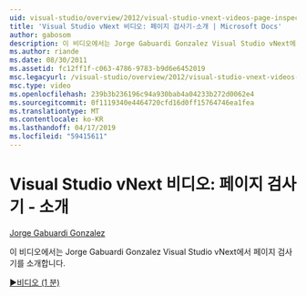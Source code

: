 ```yaml
---
uid: visual-studio/overview/2012/visual-studio-vnext-videos-page-inspector-introduction
title: 'Visual Studio vNext 비디오: 페이지 검사기-소개 | Microsoft Docs'
author: gabosom
description: 이 비디오에서는 Jorge Gabuardi Gonzalez Visual Studio vNext에서 페이지 검사기를 도입 되었습니다.
ms.author: riande
ms.date: 08/30/2011
ms.assetid: fc12ff1f-c063-4786-9783-b9d6e6452019
msc.legacyurl: /visual-studio/overview/2012/visual-studio-vnext-videos-page-inspector-introduction
msc.type: video
ms.openlocfilehash: 239b3b236196c94a930bab4a04233b272d0062e4
ms.sourcegitcommit: 0f1119340e4464720cfd16d0ff15764746ea1fea
ms.translationtype: MT
ms.contentlocale: ko-KR
ms.lasthandoff: 04/17/2019
ms.locfileid: "59415611"
---
```

# <a name="visual-studio-vnext-videos-page-inspector---introduction"></a>Visual Studio vNext 비디오: 페이지 검사기 - 소개

[Jorge Gabuardi Gonzalez](https://github.com/gabosom)

이 비디오에서는 Jorge Gabuardi Gonzalez Visual Studio vNext에서 페이지 검사기를 소개합니다.

[&#9654;비디오 (1 분)](https://channel9.msdn.com/Blogs/ASP-NET-Site-Videos/visual-studio-vnext-videos-page-inspector-introduction)

